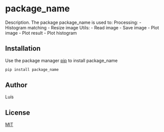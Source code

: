 # package_name

Description. 
The package package_name is used to:
	Processing:
		- Histogram matching
		- Resize image
	Utils:
		- Read image
		- Save image
		- Plot image
		- Plot result
		- Plot histogram

## Installation

Use the package manager [pip](https://pip.pypa.io/en/stable/) to install package_name

```bash
pip install package_name
```

## Author
Luís

## License
[MIT](https://choosealicense.com/licenses/mit/)